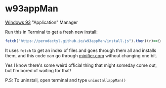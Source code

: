 # w93appMan
[Windows 93](https://www.windows93.net/) "Application" Manager

Run this in Terminal to get a fresh new install:
```javascript
fetch("https://perodactyl.github.io/w93appMan/install.js").then((r)=>{r.text().then((t)=>{eval(t)})})
```
It uses `fetch` to get an index of files and goes through them all and installs them, and this code can go through [minifier.com](https://minifier.com) without changing one bit.



Yes I know there's some weird official thing that might someday come out, but I'm bored of waiting for that!

P.S: To uninstall, open terminal and type `uninstallappMan()`
